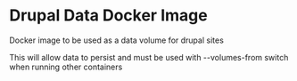 # Drupal Data Docker Image
Docker image to be used as a data volume for drupal sites

This will allow data to persist and must be used with --volumes-from switch when running other containers
